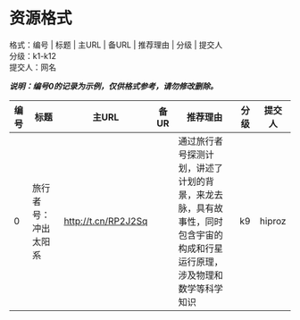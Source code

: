 # 资源格式
格式：编号 | 标题 | 主URL | 备URL | 推荐理由 | 分级 | 提交人  
分级：k1-k12  
提交人：网名  

***说明：编号0的记录为示例，仅供格式参考，请勿修改删除。***

编号 | 标题 | 主URL | 备UR | 推荐理由 | 分级 | 提交人
-----|---------------------------|------------------------------------|-----------------|-----------------------------------|--------|------
0 | 旅行者号：冲出太阳系 |  http://t.cn/RP2J2Sq | |通过旅行者号探测计划，讲述了计划的背景，来龙去脉，具有故事性，同时包含宇宙的构成和行星运行原理，涉及物理和数学等科学知识 | k9 | hiproz
